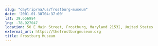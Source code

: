 ```yaml
---
slug: "daytrip/na/us/frostburg-museum"
date: '2001-01-30T04:37:00'
lat: 39.656984
lng: -78.927047
location: 50 E Main Street, Frostburg, Maryland 21532, United States
external_url: https://thefrostburgmuseum.org
title: Frostburg Museum
---
```



